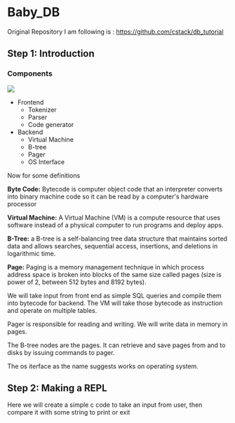 # Baby_DB

Original Repository I am following is : https://github.com/cstack/db_tutorial

## Step 1: Introduction

### Components

![](https://www.sqlite.org/zipvfs/doc/trunk/www/arch1.gif)

 - Frontend
    - Tokenizer
    - Parser
    - Code generator
 - Backend
    - Virtual Machine
    - B-tree
    - Pager
    - OS Interface

Now for some definitions

**Byte Code:** Bytecode is computer object code that an interpreter converts into binary machine code so it can be read by a computer's hardware processor

**Virtual Machine:** A Virtual Machine (VM) is a compute resource that uses software instead of a physical computer to run programs and deploy apps.

**B-Tree:** a B-tree is a self-balancing tree data structure that maintains sorted data and allows searches, sequential access, insertions, and deletions in logarithmic time.

**Page:** Paging is a memory management technique in which process address space is broken into blocks of the same size called pages (size is power of 2, between 512 bytes and 8192 bytes). 



We will take input from front end as simple SQL queries and compile them into bytecode for backend. The VM will take those bytecode as instruction and operate on multiple tables.

Pager is responsible for reading and writing. We will write data in memory in pages.

The B-tree nodes are the pages. It can retrieve and save pages from and to disks by issuing commands to pager.

The os iterface as the name suggests works on operating system. 


## Step 2: Making a REPL

Here we will create a simple c code to take an input from user, then compare it with some string to print or exit

